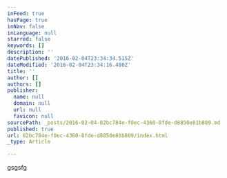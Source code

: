 ```yaml
---
inFeed: true
hasPage: true
inNav: false
inLanguage: null
starred: false
keywords: []
description: ''
datePublished: '2016-02-04T23:34:34.515Z'
dateModified: '2016-02-04T23:34:16.480Z'
title: ''
author: []
authors: []
publisher:
  name: null
  domain: null
  url: null
  favicon: null
sourcePath: _posts/2016-02-04-82bc784e-f0ec-4360-8fde-d8850e81b809.md
published: true
url: 82bc784e-f0ec-4360-8fde-d8850e81b809/index.html
_type: Article

---
```

gsgsfg